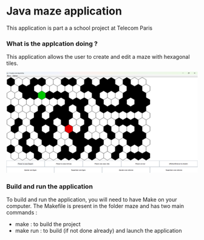 # Java maze application

This application is part a a school project at Telecom Paris

### What is the applcation doing ?

This application allows the user to create and edit a maze with hexagonal tiles.

![Global view of the application](maze/images/general-view.png "Global view of the application")

### Build and run the application

To build and run the application, you will need to have Make on your computer.
The Makefile is present in the folder maze and has two main commands :
- make : to build the project
- make run : to build (if not done already) and launch the application

